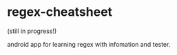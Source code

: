 # regex-cheatsheet

(still in progress!)

android app for learning regex with infomation and tester. 
